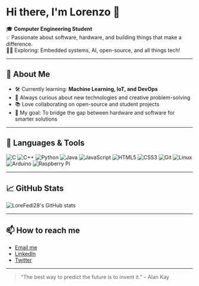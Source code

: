 <!--
**LoreFedi28/LoreFedi28** is a ✨ _special_ ✨ repository because its `README.md` (this file) appears on your GitHub profile.
-->

# Hi there, I'm Lorenzo 👋

🎓 **Computer Engineering Student**  
💡 Passionate about software, hardware, and building things that make a difference.  
👨‍💻 Exploring: Embedded systems, AI, open-source, and all things tech!

---

## 🚀 About Me

- 🛠️ Currently learning: <b>Machine Learning, IoT, and DevOps</b>
- 🌱 Always curious about new technologies and creative problem-solving
- 📚 Love collaborating on open-source and student projects
- 🎯 My goal: To bridge the gap between hardware and software for smarter solutions

---

## 🧰 Languages & Tools

![C](https://img.shields.io/badge/C-00599C?style=flat&logo=c&logoColor=white)
![C++](https://img.shields.io/badge/C++-00599C?style=flat&logo=cplusplus&logoColor=white)
![Python](https://img.shields.io/badge/Python-3776AB?style=flat&logo=python&logoColor=white)
![Java](https://img.shields.io/badge/Java-007396?style=flat&logo=java&logoColor=white)
![JavaScript](https://img.shields.io/badge/JavaScript-F7DF1E?style=flat&logo=javascript&logoColor=black)
![HTML5](https://img.shields.io/badge/HTML5-E34F26?style=flat&logo=html5&logoColor=white)
![CSS3](https://img.shields.io/badge/CSS3-1572B6?style=flat&logo=css3&logoColor=white)
![Git](https://img.shields.io/badge/Git-F05032?style=flat&logo=git&logoColor=white)
![Linux](https://img.shields.io/badge/Linux-FCC624?style=flat&logo=linux&logoColor=black)
![Arduino](https://img.shields.io/badge/Arduino-00979D?style=flat&logo=arduino&logoColor=white)
![Raspberry Pi](https://img.shields.io/badge/Raspberry%20Pi-A22846?style=flat&logo=raspberrypi&logoColor=white)

---

## 📈 GitHub Stats

![LoreFedi28's GitHub stats](https://github-readme-stats.vercel.app/api?username=LoreFedi28&show_icons=true&theme=tokyonight)

---

## 📫 How to reach me

- <a href="mailto:lorefedi28@example.com">Email me</a>
- <a href="https://www.linkedin.com/in/lorefedi28/">LinkedIn</a>
- <a href="https://twitter.com/LoreFedi28">Twitter</a>

---

> “The best way to predict the future is to invent it.” – Alan Kay
